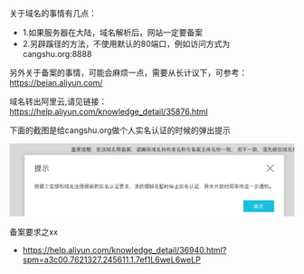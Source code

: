 关于域名的事情有几点：

- 1.如果服务器在大陆，域名解析后，网站一定要备案
- 2.另辟蹊径的方法，不使用默认的80端口，例如访问方式为 cangshu.org:8888

另外关于备案的事情，可能会麻烦一点，需要从长计议下，可参考：https://beian.aliyun.com/

域名转出阿里云,请见链接：
https://help.aliyun.com/knowledge_detail/35876.html
 


下面的截图是给cangshu.org做个人实名认证的时候的弹出提示  

![提示信息](images/notice_01.png)


备案要求之xx
- https://help.aliyun.com/knowledge_detail/36940.html?spm=a3c00.7621327.245611.1.7ef1L6weL6weLP
